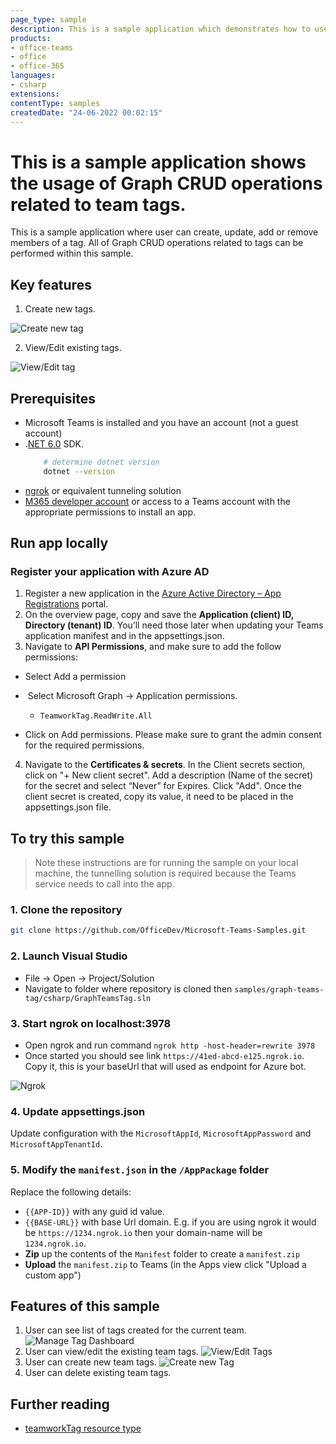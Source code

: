 ```yaml
---
page_type: sample
description: This is a sample application which demonstrates how to use CRUD Graph operations related to team tags.
products:
- office-teams
- office
- office-365
languages:
- csharp
extensions:
contentType: samples
createdDate: "24-06-2022 00:02:15"
---
```


# This is a sample application shows the usage of Graph CRUD operations related to team tags.

This is a sample application where user can create, update, add or remove members of a tag. All of Graph CRUD operations related to tags can be performed within this sample.

## Key features

1. Create new tags.

![Create new tag](GraphTeamsTag/Images/CreateTagFlow.gif)

2. View/Edit existing tags.

![View/Edit tag](GraphTeamsTag/Images/ViewOrEditTagFlow.gif)


## Prerequisites

- Microsoft Teams is installed and you have an account (not a guest account)
-  .[NET 6.0](https://dotnet.microsoft.com/en-us/download) SDK.
    ```bash
        # determine dotnet version
        dotnet --version
    ```
-  [ngrok](https://ngrok.com/) or equivalent tunneling solution
-  [M365 developer account](https://docs.microsoft.com/en-us/microsoftteams/platform/concepts/build-and-test/prepare-your-o365-tenant) or access to a Teams account with the appropriate permissions to install an app.

## Run app locally

### Register your application with Azure AD

1. Register a new application in the [Azure Active Directory – App Registrations](https://go.microsoft.com/fwlink/?linkid=2083908) portal.
2. On the overview page, copy and save the **Application (client) ID, Directory (tenant) ID**. You’ll need those later when updating your Teams application manifest and in the appsettings.json.
3. Navigate to **API Permissions**, and make sure to add the follow permissions:
-   Select Add a permission
-   Select Microsoft Graph -> Application permissions.
   - `TeamworkTag.ReadWrite.All`

-   Click on Add permissions. Please make sure to grant the admin consent for the required permissions.

4.  Navigate to the **Certificates & secrets**. In the Client secrets section, click on "+ New client secret". Add a description (Name of the secret) for the secret and select “Never” for Expires. Click "Add". Once the client secret is created, copy its value, it need to be placed in the appsettings.json file.


## To try this sample

> Note these instructions are for running the sample on your local machine, the tunnelling solution is required because
> the Teams service needs to call into the app.

### 1. Clone the repository
   ```bash
   git clone https://github.com/OfficeDev/Microsoft-Teams-Samples.git
   ```

### 2. Launch Visual Studio
   - File -> Open -> Project/Solution
   - Navigate to folder where repository is cloned then `samples/graph-teams-tag/csharp/GraphTeamsTag.sln`
    
### 3. Start ngrok on localhost:3978
- Open ngrok and run command `ngrok http -host-header=rewrite 3978` 
- Once started you should see link  `https://41ed-abcd-e125.ngrok.io`. Copy it, this is your baseUrl that will used as endpoint for Azure bot.


![Ngrok](GraphTeamsTag/Images/NgrokScreenshot.png)

### 4. Update appsettings.json
Update configuration with the ```MicrosoftAppId```,  ```MicrosoftAppPassword``` and ```MicrosoftAppTenantId```.

### 5. Modify the `manifest.json` in the `/AppPackage` folder 
Replace the following details:
- `{{APP-ID}}` with any guid id value.
- `{{BASE-URL}}` with base Url domain. E.g. if you are using ngrok it would be `https://1234.ngrok.io` then your domain-name will be `1234.ngrok.io`.
- **Zip** up the contents of the `Manifest` folder to create a `manifest.zip`
- **Upload** the `manifest.zip` to Teams (in the Apps view click "Upload a custom app")

## Features of this sample

1. User can see list of tags created for the current team.
![Manage Tag Dashboard](GraphTeamsTag/Images/Dashboard.png)
2. User can view/edit the existing team tags.
![View/Edit Tags](GraphTeamsTag/Images/ViewOrEditTag.png)
3. User can create new team tags.
![Create new Tag](GraphTeamsTag/Images/CreateTagTaskModule.png)
4. User can delete existing team tags.

## Further reading
- [teamworkTag resource type](https://docs.microsoft.com/en-us/graph/api/resources/teamworktag?view=graph-rest-beta)
